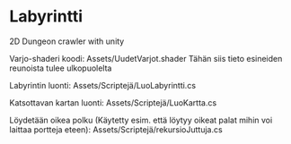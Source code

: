 # Labyrintti
2D Dungeon crawler with unity

Varjo-shaderi koodi: Assets/UudetVarjot.shader Tähän siis tieto esineiden reunoista tulee ulkopuolelta

Labyrintin luonti: Assets/Scriptejä/LuoLabyrintti.cs

Katsottavan kartan luonti: Assets/Scriptejä/LuoKartta.cs

Löydetään oikea polku (Käytetty esim. että löytyy oikeat palat mihin voi laittaa portteja eteen): Assets/Scriptejä/rekursioJuttuja.cs
